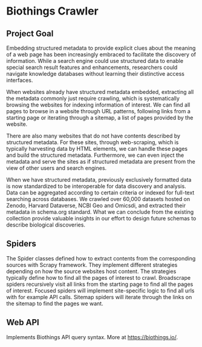 # Biothings Crawler

## Project Goal

Embedding structured metadata to provide explicit clues about the meaning of a web page has been increasingly embraced to facilitate the discovery of information. While a search engine could use structured data to enable special search result features and enhancements, researchers could navigate knowledge databases without learning their distinctive access interfaces.

When websites already have structured metadata embedded, extracting all the metadata commonly just require crawling, which is systematically browsing the websites for indexing information of interest. We can find all pages to browse in a website through URL patterns, following links from a starting page or iterating through a sitemap, a list of pages provided by the website.

There are also many websites that do not have contents described by structured metadata. For these sites, through web-scraping, which is typically harvesting data by HTML elements, we can handle these pages and build the structured metadata. Furthermore, we can even inject the metadata and serve the sites as if structured metadata are present from the view of other users and search engines.

When we have structured metadata, previously exclusively formatted data is now standardized to be interoperable for data discovery and analysis. Data can be aggregated according to certain criteria or indexed for full-text searching across databases. We crawled over 60,000 datasets hosted on Zenodo, Harvard Dataverse, NCBI Geo and Omicsdi, and extracted their metadata in schema.org standard. What we can conclude from the existing collection provide valuable insights in our effort to design future schemas to describe biological discoveries.

## Spiders

The Spider classes defined how to extract contents from the corresponding sources with Scrapy framework.
They implement different strategies depending on how the source websites host content.
The strategies typically define how to find all the pages of interest to crawl.
Broadscrape spiders recursively visit all links from the starting page to find all the pages of interest.
Focused spiders will implement site-specific logic to find all urls with for example API calls.
Sitemap spiders will iterate through the links on the sitemap to find the pages we want.

## Web API

Implements Biothings API query syntax. More at https://biothings.io/.
